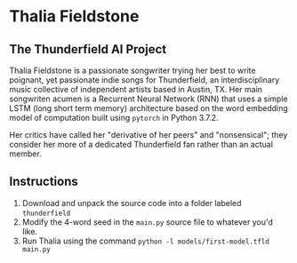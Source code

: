 # Thalia Fieldstone
## The Thunderfield AI Project
Thalia Fieldstone is a passionate songwriter trying her best to write poignant, 
yet passionate indie songs for Thunderfield, an interdisciplinary music
collective of independent artists based in Austin, TX. Her main songwriten acumen
is a Recurrent Neural Network (RNN) that uses a simple LSTM (long short term 
memory) architecture based on the word embedding model of computation built 
using `pytorch` in Python 3.7.2. 

Her critics have called her "derivative of her peers" and "nonsensical"; they
consider her more of a dedicated Thunderfield fan rather than an actual member. 

## Instructions
1. Download and unpack the source code into a folder labeled `thunderfield`
2. Modify the 4-word seed in the `main.py` source file to whatever you'd like.
3. Run Thalia using the command `python -l models/first-model.tfld main.py`
